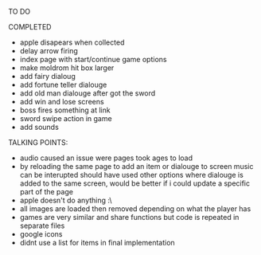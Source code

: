 TO DO

COMPLETED
- apple disapears when collected 
- delay arrow firing
- index page with start/continue game options
- make moldrom hit box larger
- add fairy dialoug
- add fortune teller dialouge
- add old man dialouge after got the sword
- add win and lose screens
- boss fires something at link
- sword swipe action in game
- add sounds

TALKING POINTS:
- audio caused an issue were pages took ages to load
- by reloading the same page to add an item or dialouge to screen music can be interupted
should have used other options where dialouge is added to the same screen, would be better if 
i could update a specific part of the page
- apple doesn't do anything :\
- all images are loaded then removed depending on what the player has
- games are very similar and share functions but code is repeated in separate files
- google icons
- didnt use a list for items in final implementation